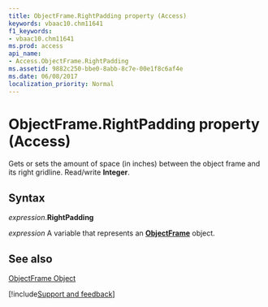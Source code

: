 ```yaml
---
title: ObjectFrame.RightPadding property (Access)
keywords: vbaac10.chm11641
f1_keywords:
- vbaac10.chm11641
ms.prod: access
api_name:
- Access.ObjectFrame.RightPadding
ms.assetid: 9882c250-bbe0-8abb-8c7e-00e1f8c6af4e
ms.date: 06/08/2017
localization_priority: Normal
---
```



# ObjectFrame.RightPadding property (Access)

Gets or sets the amount of space (in inches) between the object frame and its right gridline. Read/write  **Integer**.


## Syntax

_expression_.**RightPadding**

_expression_ A variable that represents an **[ObjectFrame](Access.ObjectFrame.md)** object.


## See also


[ObjectFrame Object](Access.ObjectFrame.md)

[!include[Support and feedback](~/includes/feedback-boilerplate.md)]